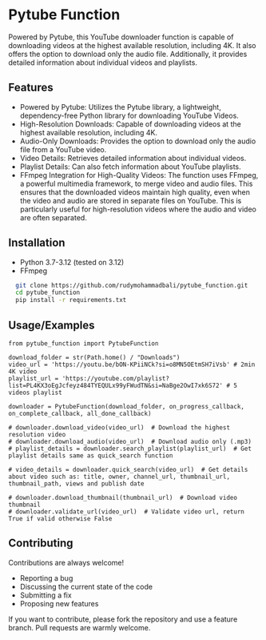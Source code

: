 
# Pytube Function

Powered by Pytube, this YouTube downloader function is capable of downloading videos at the highest available resolution, including 4K. It also offers the option to download only the audio file. Additionally, it provides detailed information about individual videos and playlists.




## Features

- Powered by Pytube: Utilizes the Pytube library, a lightweight, dependency-free Python library for downloading YouTube Videos.
- High-Resolution Downloads: Capable of downloading videos at the highest available resolution, including 4K.
- Audio-Only Downloads: Provides the option to download only the audio file from a YouTube video.
- Video Details: Retrieves detailed information about individual videos.
- Playlist Details: Can also fetch information about YouTube playlists.
- FFmpeg Integration for High-Quality Videos: The function uses FFmpeg, a powerful multimedia framework, to merge video and audio files. This ensures that the downloaded videos maintain high quality, even when the video and audio are stored in separate files on YouTube. This is particularly useful for high-resolution videos where the audio and video are often separated.
## Installation

- Python 3.7-3.12 (tested on 3.12)
- FFmpeg

```bash
  git clone https://github.com/rudymohammadbali/pytube_function.git
  cd pytube_function
  pip install -r requirements.txt
```
## Usage/Examples

```pyton
from pytube_function import PytubeFunction

download_folder = str(Path.home() / "Downloads")
video_url = 'https://youtu.be/bON-KPiiNCk?si=o8MN5OEtmSH7iVsb' # 2min 4K video
playlist_url = 'https://youtube.com/playlist?list=PL4KX3oEgJcfeyz484TYEQULx99yFWudTN&si=NaBge2OwI7xk6S72' # 5 videos playlist

downloader = PytubeFunction(download_folder, on_progress_callback, on_complete_callback, all_done_callback)

# downloader.download_video(video_url)  # Download the highest resolution video
# downloader.download_audio(video_url)  # Download audio only (.mp3)
# playlist_details = downloader.search_playlist(playlist_url)  # Get playlist details same as quick_search function

# video_details = downloader.quick_search(video_url)  # Get details about video such as: title, owner, channel_url, thumbnail_url, thumbnail_path, views and publish date

# downloader.download_thumbnail(thumbnail_url)  # Download video thumbnail
# downloader.validate_url(video_url)  # Validate video url, return True if valid otherwise False
``` 


## Contributing

Contributions are always welcome!

- Reporting a bug
- Discussing the current state of the code
- Submitting a fix
- Proposing new features

If you want to contribute, please fork the repository and use a feature branch. Pull requests are warmly welcome.


